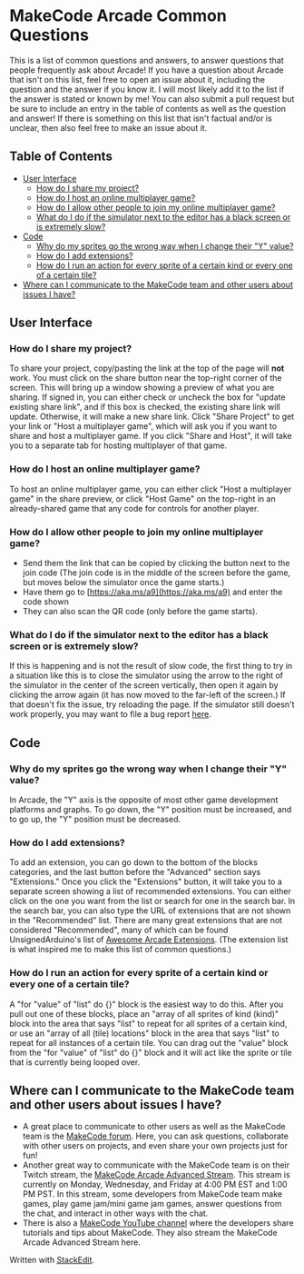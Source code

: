 # MakeCode Arcade Common Questions
This is a list of common questions and answers, to answer questions that people frequently ask about Arcade! If you have a question about Arcade that isn't on this list, feel free to open an issue about it, including the question and the answer if you know it. I will most likely add it to the list if the answer is stated or known by me! You can also submit a pull request but be sure to include an entry in the table of contents as well as the question and answer! If there is something on this list that isn't factual and/or is unclear, then also feel free to make an issue about it.

## Table of Contents
- [User Interface](#user-interface)
	 - [How do I share my project?](#how-do-i-share-my-project)
	 - [How do I host an online multiplayer game?](#how-do-i-host-an-online-multiplayer-game)
	 - [How do I allow other people to join my online multiplayer game?](#how-do-i-allow-other-people-to-join-my-online-multiplayer-game)
	 - [What do I do if the simulator next to the editor has a black screen or is extremely slow?](#what-do-i-do-if-the-simulator-next-to-the-editor-has-a-black-screen-or-is-extremely-slow)
- [Code](#code)
	- [Why do my sprites go the wrong way when I change their "Y" value?](#why-do-my-sprites-go-the-wrong-way-when-i-change-their-y-value)
	- [How do I add extensions?](#how-do-i-add-extensions)
	- [How do I run an action for every sprite of a certain kind or every one of a certain tile?](#how-do-i-run-an-action-for-every-sprite-of-a-certain-kind-or-every-one-of-a-certain-tile)
- [Where can I communicate to the MakeCode team and other users about issues I have?](#where-can-i-communicate-to-the-makecode-team-and-other-users-about-issues-i-have)

## User Interface

### How do I share my project?
To share your project, copy/pasting the link at the top of the page will **not** work. You must click on the share button near the top-right corner of the screen. This will bring up a window showing a preview of what you are sharing. If signed in, you can either check or uncheck the box for "update existing share link", and if this box is checked, the existing share link will update. Otherwise, it will make a new share link. Click "Share Project" to get your link or "Host a multiplayer game", which will ask you if you want to share and host a multiplayer game. If you click "Share and Host", it will take you to a separate tab for hosting multiplayer of that game.

### How do I host an online multiplayer game?
To host an online multiplayer game, you can either click "Host a multiplayer game" in the share preview, or click "Host Game" on the top-right in an already-shared game that any code for controls for another player.

### How do I allow other people to join my online multiplayer game?
- Send them the link that can be copied by clicking the button next to the join code (The join code is in the middle of the screen before the game, but moves below the simulator once the game starts.)
- Have them go to [https://aka.ms/a9](https://aka.ms/a9) and enter the code shown
- They can also scan the QR code (only before the game starts).

### What do I do if the simulator next to the editor has a black screen or is extremely slow?
If this is happening and is not the result of slow code, the first thing to try in a situation like this is to close the simulator using the arrow to the right of the simulator in the center of the screen vertically, then open it again by clicking the arrow again (it has now moved to the far-left of the screen.) If that doesn't fix the issue, try reloading the page. If the simulator still doesn't work properly, you may want to file a bug report [here](https://github.com/microsoft/pxt-arcade/issues/new/choose).

## Code

### Why do my sprites go the wrong way when I change their "Y" value?
In Arcade, the "Y" axis is the opposite of most other game development platforms and graphs. To go down, the "Y" position must be increased, and to go up, the "Y" position must be decreased.

### How do I add extensions?
To add an extension, you can go down to the bottom of the blocks categories, and the last button before the "Advanced" section says "Extensions." Once you click the "Extensions" button, it will take you to a separate screen showing a list of recommended extensions. You can either click on the one you want from the list or search for one in the search bar. In the search bar, you can also type the URL of extensions that are not shown in the "Recommended" list. There are many great extensions that are not considered "Recommended", many of which can be found UnsignedArduino's list of [Awesome Arcade Extensions](https://github.com/UnsignedArduino/Awesome-Arcade-Extensions). (The extension list is what inspired me to make this list of common questions.)

### How do I run an action for every sprite of a certain kind or every one of a certain tile?
A "for "value" of "list" do {}" block is the easiest way to do this. After you pull out one of these blocks, place an "array of all sprites of kind (kind)" block into the area that says "list" to repeat for all sprites of a certain kind, or use an "array of all (tile) locations" block in the area that says "list" to repeat for all instances of a certain tile. You can drag out the "value" block from the "for "value" of "list" do {}" block and it will act like the sprite or tile that is currently being looped over.

## Where can I communicate to the MakeCode team and other users about issues I have? 
- A great place to communicate to other users as well as the MakeCode team is the [MakeCode forum](https://forum.makecode.com/). Here, you can ask questions, collaborate with other users on projects, and even share your own projects just for fun!
- Another great way to communicate with the MakeCode team is on their Twitch stream, the [MakeCode Arcade Advanced Stream](https://www.twitch.tv/msmakecode). This stream is currently on Monday, Wednesday, and Friday at 4:00 PM EST and 1:00 PM PST. In this stream, some developers from MakeCode team make games, play game jam/mini game jam games, answer questions from the chat, and interact in other ways with the chat.
- There is also a [MakeCode YouTube channel](https://www.youtube.com/@MicrosoftMakeCode) where the developers share tutorials and tips about MakeCode. They also stream the MakeCode Arcade Advanced Stream here.

Written with [StackEdit](https://stackedit.io/).
